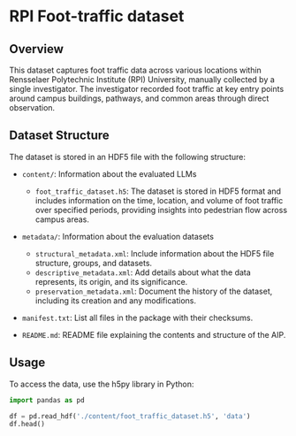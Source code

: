 # RPI Foot-traffic dataset

## Overview

This dataset captures foot traffic data across various locations within Rensselaer Polytechnic Institute (RPI) University, manually collected by a single investigator. The investigator recorded foot traffic at key entry points around campus buildings, pathways, and common areas through direct observation.

## Dataset Structure

The dataset is stored in an HDF5 file with the following structure:

- `content/`: Information about the evaluated LLMs
  - `foot_traffic_dataset.h5`: The dataset is stored in HDF5 format and includes information on the time, location, and volume of foot traffic over specified periods, providing insights into pedestrian flow across campus areas.

- `metadata/`: Information about the evaluation datasets
  - `structural_metadata.xml`: Include information about the HDF5 file structure, groups, and datasets.
  - `descriptive_metadata.xml`: Add details about what the data represents, its origin, and its significance.
  - `preservation_metadata.xml`: Document the history of the dataset, including its creation and any modifications.

- `manifest.txt`: List all files in the package with their checksums.

- `README.md`: README file explaining the contents and structure of the AIP.


## Usage

To access the data, use the h5py library in Python:

```python
import pandas as pd

df = pd.read_hdf('./content/foot_traffic_dataset.h5', 'data')
df.head()
```